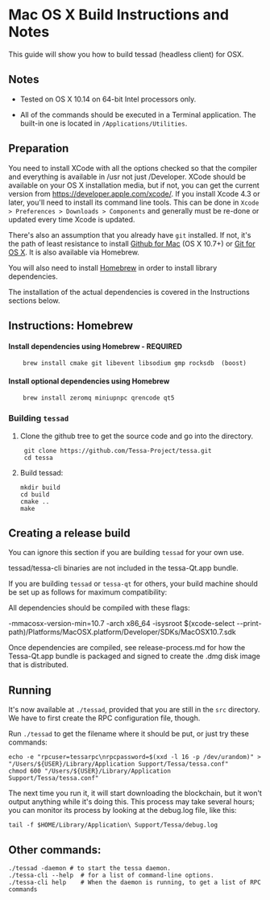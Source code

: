 Mac OS X Build Instructions and Notes
====================================
This guide will show you how to build tessad (headless client) for OSX.

Notes
-----

* Tested on OS X 10.14 on 64-bit Intel processors only.

* All of the commands should be executed in a Terminal application. The
built-in one is located in `/Applications/Utilities`.

Preparation
-----------

You need to install XCode with all the options checked so that the compiler
and everything is available in /usr not just /Developer. XCode should be
available on your OS X installation media, but if not, you can get the
current version from https://developer.apple.com/xcode/. If you install
Xcode 4.3 or later, you'll need to install its command line tools. This can
be done in `Xcode > Preferences > Downloads > Components` and generally must
be re-done or updated every time Xcode is updated.

There's also an assumption that you already have `git` installed. If
not, it's the path of least resistance to install [Github for Mac](https://mac.github.com/)
(OS X 10.7+) or
[Git for OS X](https://code.google.com/p/git-osx-installer/). It is also
available via Homebrew.

You will also need to install [Homebrew](http://brew.sh) in order to install library
dependencies.

The installation of the actual dependencies is covered in the Instructions
sections below.

Instructions: Homebrew
----------------------

#### Install dependencies using Homebrew - REQUIRED

        brew install cmake git libevent libsodium gmp rocksdb  (boost)

#### Install optional dependencies using Homebrew 

        brew install zeromq miniupnpc qrencode qt5

### Building `tessad`

1. Clone the github tree to get the source code and go into the directory.

        git clone https://github.com/Tessa-Project/tessa.git
        cd tessa

2.  Build tessad:

        mkdir build
        cd build
        cmake ..
        make

Creating a release build
------------------------
You can ignore this section if you are building `tessad` for your own use.

tessad/tessa-cli binaries are not included in the tessa-Qt.app bundle.

If you are building `tessad` or `tessa-qt` for others, your build machine should be set up
as follows for maximum compatibility:

All dependencies should be compiled with these flags:

 -mmacosx-version-min=10.7
 -arch x86_64
 -isysroot $(xcode-select --print-path)/Platforms/MacOSX.platform/Developer/SDKs/MacOSX10.7.sdk

Once dependencies are compiled, see release-process.md for how the Tessa-Qt.app
bundle is packaged and signed to create the .dmg disk image that is distributed.

Running
-------

It's now available at `./tessad`, provided that you are still in the `src`
directory. We have to first create the RPC configuration file, though.

Run `./tessad` to get the filename where it should be put, or just try these
commands:

    echo -e "rpcuser=tessarpc\nrpcpassword=$(xxd -l 16 -p /dev/urandom)" > "/Users/${USER}/Library/Application Support/Tessa/tessa.conf"
    chmod 600 "/Users/${USER}/Library/Application Support/Tessa/tessa.conf"

The next time you run it, it will start downloading the blockchain, but it won't
output anything while it's doing this. This process may take several hours;
you can monitor its process by looking at the debug.log file, like this:

    tail -f $HOME/Library/Application\ Support/Tessa/debug.log

Other commands:
-------

    ./tessad -daemon # to start the tessa daemon.
    ./tessa-cli --help  # for a list of command-line options.
    ./tessa-cli help    # When the daemon is running, to get a list of RPC commands
